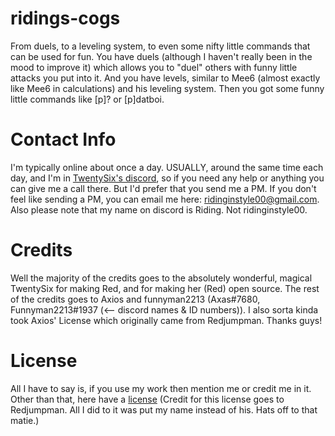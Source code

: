 # ridings-cogs

From duels, to a leveling system, to even some nifty little commands that can be used for fun. You have duels (although I haven't really been in the mood to improve it) which allows you to "duel" others with funny little attacks you put into it. And you have levels, similar to Mee6 (almost exactly like Mee6 in calculations) and his leveling system. Then you got some funny little commands like [p]? or [p]datboi.

# Contact Info

I'm typically online about once a day. USUALLY, around the same time each day, and I'm in [TwentySix's discord](https://discord.gg/xQnmfjE), so if you need any help or anything you can give me a call there. But I'd prefer that you send me a PM. If you don't feel like sending a PM, you can email me here: ridinginstyle00@gmail.com. Also please note that my name on discord is Riding. Not ridinginstyle00. 

# Credits

Well the majority of the credits goes to the absolutely wonderful, magical TwentySix for making Red, and for making her (Red) open source. The rest of the credits goes to Axios and funnyman2213 (Axas#7680, Funnyman2213#1937 (<-- discord names & ID numbers)). I also sorta kinda took Axios' License which originally came from Redjumpman. Thanks guys!

# License

All I have to say is, if you use my work then mention me or credit me in it. Other than that, here have a [license](https://github.com/ridinginstyle00/ridings-cogs/blob/master/LICENSE) (Credit for this license goes to Redjumpman. All I did to it was put my name instead of his. Hats off to that matie.)
